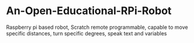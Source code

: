 # An-Open-Educational-RPi-Robot
Raspberry pi based robot, Scratch remote programmable, capable to move specific distances, turn specific degrees, speak text and variables
